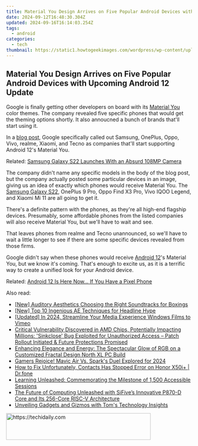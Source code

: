 ```yaml
---
title: Material You Design Arrives on Five Popular Android Devices with Upcoming Android 12 Update
date: 2024-09-12T16:48:30.304Z
updated: 2024-09-16T16:14:03.254Z
tags:
  - android
categories:
  - tech
thumbnail: https://static1.howtogeekimages.com/wordpress/wp-content/uploads/2022/02/material-you-new-phones.jpg
---
```


## Material You Design Arrives on Five Popular Android Devices with Upcoming Android 12 Update

Google is finally getting other developers on board with its [Material You](https://location-fake.techidaily.com/a-detailed-guide-on-faking-your-location-in-mozilla-firefox-on-itel-p55plus-drfone-by-drfone-virtual-android/) color themes. The company revealed five specific phones that would get the theming options shortly. It also annoucned a bunch of brands that'll start using it.

 In a [blog post](https://android-developers.googleblog.com/2022/02/material-you-coming-to-more-android.html), Google specifically called out Samsung, OnePlus, Oppo, Vivo, realme, Xiaomi, and Tecno as companies that'll start supporting Android 12's Material You.

Related: [Samsung Galaxy S22 Launches With an Absurd 108MP Camera](https://some-skills.techidaily.com/total-gaze-coverage-camera-analysis-for-2024/) 

 The company didn't name any specific models in the body of the blog post, but the company actually posted some particular devices in an image, giving us an idea of exactly which phones would receive Material You. The [Samsung Galaxy S22](https://some-skills.techidaily.com/total-gaze-coverage-camera-analysis-for-2024/), OnePlus 9 Pro, Oppo Find X3 Pro, Vivo IQOO Legend, and Xiaomi Mi 11 are all going to get it.

 There's a definite pattern with the phones, as they're all high-end flagship devices. Presumably, some affordable phones from the listed companies will also receive Material You, but we'll have to wait and see.

 That leaves phones from realme and Tecno unannounced, so we'll have to wait a little longer to see if there are some specific devices revealed from those firms.

 Google didn't say when these phones would receive [Android 12](https://extra-information.techidaily.com/audiophiles-guide-to-speed-adjustment-apps-for-2024/)'s Material You, but we know it's coming. That's enough to excite us, as it is a terrific way to create a unified look for your Android device.

Related: [Android 12 Is Here Now... If You Have a Pixel Phone](https://extra-information.techidaily.com/audiophiles-guide-to-speed-adjustment-apps-for-2024/)

<ins class="adsbygoogle"
     style="display:block"
     data-ad-format="autorelaxed"
     data-ad-client="ca-pub-7571918770474297"
     data-ad-slot="1223367746"></ins>

<ins class="adsbygoogle"
     style="display:block"
     data-ad-client="ca-pub-7571918770474297"
     data-ad-slot="8358498916"
     data-ad-format="auto"
     data-full-width-responsive="true"></ins>

<span class="atpl-alsoreadstyle">Also read:</span>
<div><ul>
<li><a href="https://extra-lessons.techidaily.com/new-auditory-aesthetics-choosing-the-right-soundtracks-for-boxings/"><u>[New] Auditory Aesthetics Choosing the Right Soundtracks for Boxings</u></a></li>
<li><a href="https://some-skills.techidaily.com/new-top-10-ingenious-ae-techniques-for-headline-hype/"><u>[New] Top 10 Ingenious AE Techniques for Headline Hype</u></a></li>
<li><a href="https://vimeo-videos.techidaily.com/updated-in-2024-streamline-your-media-experience-windows-films-to-vimeo/"><u>[Updated] In 2024, Streamline Your Media Experience Windows Films to Vimeo</u></a></li>
<li><a href="https://hardware-tips.techidaily.com/critical-vulnerability-discovered-in-amd-chips-potentially-impacting-millions-sinkclose-bug-exploited-for-unauthorized-access-patch-rollout-initiated-and-fu3/"><u>Critical Vulnerability Discovered in AMD Chips, Potentially Impacting Millions: 'Sinkclose' Bug Exploited for Unauthorized Access – Patch Rollout Initiated & Future Protections Promised</u></a></li>
<li><a href="https://hardware-tips.techidaily.com/enhancing-elegance-and-energy-the-spectacular-glow-of-rgb-on-a-customized-fractal-design-north-xl-pc-build/"><u>Enhancing Elegance and Energy: The Spectacular Glow of RGB on a Customized Fractal Design North XL PC Build</u></a></li>
<li><a href="https://fox-direct.techidaily.com/gamers-rejoice-mavic-air-vs-sparks-duel-explored-for-2024/"><u>Gamers Rejoice! Mavic Air Vs. Spark's Duel Explored for 2024</u></a></li>
<li><a href="https://fix-guide.techidaily.com/how-to-fix-unfortunately-contacts-has-stopped-error-on-honor-x50iplus-drfone-by-drfone-fix-android-problems-fix-android-problems/"><u>How to Fix Unfortunately, Contacts Has Stopped Error on Honor X50i+ | Dr.fone</u></a></li>
<li><a href="https://mondly-stories.techidaily.com/learning-unleashed-commemorating-the-milestone-of-1500-accessible-sessions/"><u>Learning Unleashed: Commemorating the Milestone of 1,500 Accessible Sessions</u></a></li>
<li><a href="https://hardware-tips.techidaily.com/the-future-of-computing-unleashed-with-sifives-innovative-p870-d-core-and-its-256-core-risc-v-architecture/"><u>The Future of Computing Unleashed with SiFive’s Innovative P870-D Core and Its 256-Core RISC-V Architecture</u></a></li>
<li><a href="https://hardware-tips.techidaily.com/unveiling-gadgets-and-gizmos-with-toms-technology-insights/"><u>Unveiling Gadgets and Gizmos with Tom's Technology Insights</u></a></li>
</ul></div>

<!-- affiliate ads begin -->
<a href="https://aligracehair.sjv.io/c/5597632/2135417/19272" target="_top" id="2135417">
  <img src="//a.impactradius-go.com/display-ad/19272-2135417" border="0" alt="https://techidaily.com" width="392" height="72"/>
</a>
<img height="0" width="0" src="https://aligracehair.sjv.io/i/5597632/2135417/19272" style="position:absolute;visibility:hidden;" border="0" />
<!-- affiliate ads end -->


